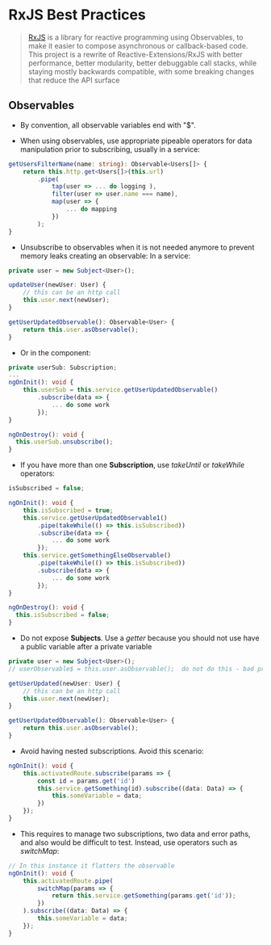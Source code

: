 # RxJS Best Practices

> [RxJS](https://rxjs.dev/) is a library for reactive programming using Observables, to make it easier to compose asynchronous or callback-based code. This project is a rewrite of Reactive-Extensions/RxJS with better performance, better modularity, better debuggable call stacks, while staying mostly backwards compatible, with some breaking changes that reduce the API surface

## Observables

- By convention, all observable variables end with "$".

- When using observables, use appropriate pipeable operators for data manipulation prior to subscribing, usually in a service:

```typeScript
getUsersFilterName(name: string): Observable<Users[]> {
    return this.http.get<Users[]>(this.url)
        .pipe(
            tap(user => ... do logging ),
            filter(user => user.name === name),
            map(user => {
                ... do mapping
            })
        );
}
```

- Unsubscribe to observables when it is not needed anymore to prevent memory leaks creating an observable:
  In a service:
```typescript
private user = new Subject<User>();

updateUser(newUser: User) {
    // this can be an http call
    this.user.next(newUser);
}

getUserUpdatedObservable(): Observable<User> {
    return this.user.asObservable();
}
```
  - Or in the component:
  
```typescript
private userSub: Subscription;
...
ngOnInit(): void {
    this.userSub = this.service.getUserUpdatedObservable()
        .subscribe(data => {
            ... do some work
        });
}

ngOnDestroy(): void {
  this.userSub.unsubscribe();
}
```

- If you have more than one **Subscription**, use *takeUntil* or *takeWhile* operators:

```typescript
isSubscribed = false;

ngOnInit(): void {
    this.isSubscribed = true;
    this.service.getUserUpdatedObservable1()
        .pipe(takeWhile(() => this.isSubscribed))
        .subscribe(data => {
            ... do some work
        });
    this.service.getSomethingElseObservable()
        .pipe(takeWhile(() => this.isSubscribed))
        .subscribe(data => {
            ... do some work
        });
}

ngOnDestroy(): void {
  this.isSubscribed = false;
}
```

- Do not expose **Subjects**. Use a *getter* because you should not use have a public variable after a private variable
```typescript
private user = new Subject<User>();
// userObservable$ = this.user.asObservable();  do not do this - bad practice 

getUserUpdated(newUser: User) {
    // this can be an http call
    this.user.next(newUser);
}

getUserUpdatedObservable(): Observable<User> {
    return this.user.asObservable();
}
```

- Avoid having nested subscriptions. Avoid this scenario:

```typescript
ngOnInit(): void {
    this.activatedRoute.subscribe(params => {
        const id = params.get('id')
        this.service.getSomething(id).subscribe((data: Data) => {
            this.someVariable = data;
        })       
    });
}
```
- This requires to manage two subscriptions, two data and error paths, and also would be difficult to test. Instead, use operators such as *switchMap*:

```typescript
// In this instance it flatters the observable
ngOnInit(): void {
    this.activatedRoute.pipe(
        switchMap(params => {
            return this.service.getSomething(params.get('id'));
        })
    ).subscribe((data: Data) => {
        this.someVariable = data;
    });
}
```

